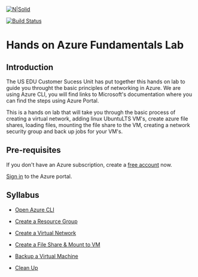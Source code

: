 [![N|Solid](https://cldup.com/dTxpPi9lDf.thumb.png)](https://nodesource.com/products/nsolid)

[![Build Status](https://travis-ci.org/joemccann/dillinger.svg?branch=master)](https://travis-ci.org/joemccann/dillinger)

# Hands on Azure Fundamentals Lab

## Introduction

The US EDU Customer Sucess Unit has put together this hands on lab to guide you throught the basic principles of networking in Azure. We are using Azure CLI,  you will find links to Microsoft's documentation where you can find the steps using Azure Portal.

This is a hands on lab that will take you through the basic process of creating a virtual network, adding linux UbuntuLTS VM's, create azure file shares, loading files, mounting the file share to the VM, creating a network security group and back up jobs for your VM's.

## Pre-requisites

If you don't have an Azure subscription, create a [free account] now.

[Sign in] to the Azure portal.

## Syllabus

- [Open Azure CLI]
- [Create a Resource Group]
- [Create a Virtual Network]
- [Create a File Share & Mount to VM]
- [Backup a Virtual Machine]
- [Clean Up]

  [Open Azure CLI]:<https://github.com/MarchingBug/AzureFundamentals/blob/master/OpenAzureCLI/OpemAzureCLI.md>
  [Create a Resource Group]:<https://github.com/MarchingBug/AzureFundamentals/blob/master/CreateResourceGroup/CreateResourceGroup.md>
  [Create a Virtual Network]:<https://github.com/MarchingBug/AzureFundamentals/blob/master/VirtualNetwork/VirtualNetwork.md>
  [Create a File Share & Mount to VM]:<https://github.com/MarchingBug/AzureFundamentals/blob/master/FileShareCreateAFileShare.md>
  [Backup a Virtual Machine]:<https://github.com/MarchingBug/AzureFundamentals/blob/master/Backup/BackupVM.md>
  [Clean Up]:<https://github.com/MarchingBug/AzureFundamentals/blob/master/CleanUp/CleanUp.md>
  [free account]:<https://azure.microsoft.com/en-us/free/?WT.mc_id=A261C142F>
  [Sign in]:<https://portal.azure.com/>
